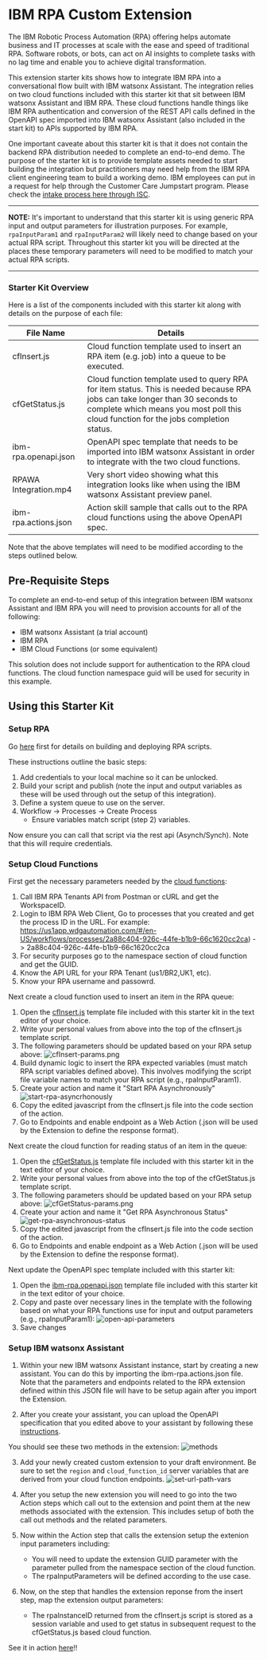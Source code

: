 # IBM RPA Custom Extension

The IBM Robotic Process Automation (RPA) offering helps automate business and IT processes at scale with the ease and speed of traditional RPA. Software robots, or bots, can act on AI insights to complete tasks with no lag time and enable you to achieve digital transformation.

This extension starter kits shows how to integrate IBM RPA into a conversational flow built with IBM watsonx Assistant. The integration relies on two cloud functions included with this starter kit that sit between IBM watsonx Assistant and IBM RPA. These cloud functions handle things like IBM RPA authentication and conversion of the REST API calls defined in the OpenAPI spec imported into IBM watsonx Assistant (also included in the start kit) to APIs supported by IBM RPA.

One important caveate about this starter kit is that it does not contain the backend RPA distribution needed to complete an end-to-end demo. The purpose of the starter kit is to provide template assets needed to start building the integration but practitioners may need help from the IBM RPA client engineering team to build a working demo. IBM employees can put in a request for help through the Customer Care Jumpstart program. Please check the [intake process here through ISC](https://ibm.box.com/s/m715465sjeai35dz58rdp72t35z4z58m).

---
**NOTE:** It's important to understand that this starter kit is using generic RPA input and output parameters for illustration purposes. For example, `rpaInputParam1` and `rpaInputParam2` will likely need to change based on your actual RPA script. Throughout this starter kit you will be directed at the places these temporary parameters will need to be modified to match your actual RPA scripts.
___

### Starter Kit Overview

Here is a list of the components included with this starter kit along with details on the purpose of each file:

| File Name | Details |
|-----------|---------|
|cfInsert.js| Cloud function template used to insert an RPA item (e.g. job) into a queue to be executed. |
|cfGetStatus.js| Cloud function template used to query RPA for item status. This is needed because RPA jobs can take longer than 30 seconds to complete which means you most poll this cloud function for the jobs completion status. |
|ibm-rpa.openapi.json| OpenAPI spec template that needs to be imported into IBM watsonx Assistant in order to integrate with the two cloud functions.|
|RPAWA Integration.mp4| Very short video showing what this integration looks like when using the IBM watsonx Assistant preview panel.|
|ibm-rpa.actions.json| Action skill sample that calls out to the RPA cloud functions using the above OpenAPI spec. |

Note that the above templates will need to be modified according to the steps outlined below.

## Pre-Requisite Steps

To complete an end-to-end setup of this integration between IBM watsonx Assistant and IBM RPA you will need to provision accounts for all of the following:

 - IBM watsonx Assistant (a trial account)
 - IBM RPA
 - IBM Cloud Functions (or some equivalent)

 This solution does not include support for authentication to the RPA cloud functions. The cloud function namespace guid will be used for security in this example.

## Using this Starter Kit

### Setup RPA

Go [here](https://www.ibm.com/docs/en/rpa/21.0?topic=automation-deploying-scripts) first for details on building and deploying RPA scripts.

These instructions outline the basic steps: 

1. Add credentials to your local machine so it can be unlocked.
2. Build your script and publish (note the input and output variables as these will be used through out the setup of this integration).
3. Define a system queue to use on the server.
4. Workflow -> Processes -> Create Process
    - Ensure variables match script (step 2) variables.

Now ensure you can call that script via the rest api (Asynch/Synch). Note that this will require credentials.

### Setup Cloud Functions

First get the necessary parameters needed by the [cloud functions](https://cloud.ibm.com/functions/):

1. Call IBM RPA Tenants API from Postman or cURL and get the WorkspaceID.
2. Login to IBM RPA Web Client, Go to processes that you created and get the process ID in the URL. For example: https://us1app.wdgautomation.com/#/en-US/workflows/processes/2a88c404-926c-44fe-b1b9-66c1620cc2ca) -> 2a88c404-926c-44fe-b1b9-66c1620cc2ca
3. For security purposes go to the namespace section of cloud function and get the GUID.
4. Know the API URL for your RPA Tenant (us1/BR2,UK1, etc).
5. Know your RPA username and passowrd.

Next create a cloud function used to insert an item in the RPA queue:

1. Open the [cfInsert.js](./cfInsert.js) template file included with this starter kit in the text editor of your choice.
2. Write your personal values from above into the top of the cfInsert.js template script.
3. The following parameters should be updated based on your RPA setup above:
![cfInsert-params.png](./assets/cfInsert-params.png)
4. Build dynamic logic to insert the RPA expected variables (must match RPA script variables defined above). This involves modifying the script file variable names to match your RPA script (e.g., rpaInputParam1).
5. Create your action and name it "Start RPA Asynchronously"
![start-rpa-asyncrhonously](./assets/start-rpa-asynchronously.png)
6. Copy the edited javascript from the cfInsert.js file into the code section of the action.
7. Go to Endpoints and enable endpoint as a Web Action (.json will be used by the Extension to define the response format).

Next create the cloud function for reading status of an item in the queue:
1. Open the [cfGetStatus.js](./cfGetStatus.js) template file included with this starter kit in the text editor of your choice.
2. Write your personal values from above into the top of the cfGetStatus.js template script.
3. The following parameters should be updated based on your RPA setup above:
![cfGetStatus-params.png](./assets/cfGetStatus-params.png)
5. Create your action and name it "Get RPA Asynchronous Status"
![get-rpa-asynchronous-status](./assets/get-rpa-asynchronous-status.png)
6. Copy the edited javascript from the cfInsert.js file into the code section of the action.
7. Go to Endpoints and enable endpoint as a Web Action (.json will be used by the Extension to define the response format).

Next update the OpenAPI spec template included with this starter kit:
1. Open the [ibm-rpa.openapi.json](./ibm-rpa.openapi.json) template file included with this starter kit in the text editor of your choice.
2. Copy and paste over necessary lines in the template with the following based on what your RPA functions use for input and output parameters (e.g., rpaInputParam1):
![open-api-parameters](./assets/open-api-parameters.png)
3. Save changes

### Setup IBM watsonx Assistant

1. Within your new IBM watsonx Assistant instance, start by creating a new assistant. You can do this by importing the ibm-rpa.actions.json file. Note that the parameters and endpoints related to the RPA extension defined within this JSON file will have to be setup again after you import the Extension. 

2. After you create your assistant, you can upload the OpenAPI specification that you edited above to your assistant by following these [instructions](https://cloud.ibm.com/docs/watson-assistant?topic=watson-assistant-add-custom-extension).

You should see these two methods in the extension:
![methods](./assets/ibm-rpa-methods.png)

3. Add your newly created custom extension to your draft environment. Be sure to set the `region` and `cloud_function_id` server variables that are derived from your cloud function endpoints.
![set-url-path-vars](./assets/set-url-path-vars.png)

4. After you setup the new extension you will need to go into the two Action steps which call out to the extension and point them at the new methods associated with the extension. This includes setup of both the call out methods and the related parameters.

5. Now within the Action step that calls the extension setup the extenion input parameters including:
    - You will need to update the extension GUID parameter with the parameter pulled from the namespace section of the cloud function. 
    - The rpaInputParameters will be defined according to the use case.

6. Now, on the step that handles the extension reponse from the insert step, map the extension output parameters:
    - The rpaInstanceID returned from the cfInsert.js script is stored as a session variable and used to get status in subsequent request to the cfGetStatus.js based cloud function.


See it in action [here](./assets/RPAWA-Integration.mp4)!!
